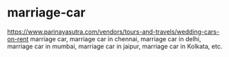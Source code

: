 # marriage-car
https://www.parinayasutra.com/vendors/tours-and-travels/wedding-cars-on-rent marriage car, marriage car in chennai, marriage car in delhi, marriage car in mumbai, marriage car in jaipur, marriage car in Kolkata, etc.
